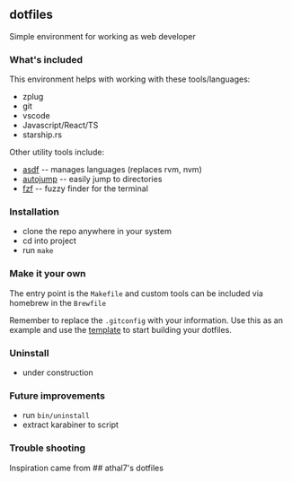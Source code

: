 ## dotfiles

Simple environment for working as web developer

### What's included

This environment helps with working with these tools/languages:

- zplug
- git
- vscode
- Javascript/React/TS
- starship.rs

Other utility tools include:

- [asdf](https://github.com/asdf-vm/asdf) -- manages languages (replaces rvm, nvm)
- [autojump](https://github.com/wting/autojump) -- easily jump to directories
- [fzf](https://github.com/junegunn/fzf) -- fuzzy finder for the terminal

### Installation

- clone the repo anywhere in your system
- cd into project
- run `make`

### Make it your own

The entry point is the `Makefile` and custom tools can be included via homebrew in
the `Brewfile`

Remember to replace the `.gitconfig` with your information. Use this as an example and use the [template](https://github.com/tanmdoan/dotfiles-primer) to start building your dotfiles.

### Uninstall

- under construction

### Future improvements

- run `bin/uninstall`
- extract karabiner to script

### Trouble shooting

Inspiration came from ## athal7's dotfiles
